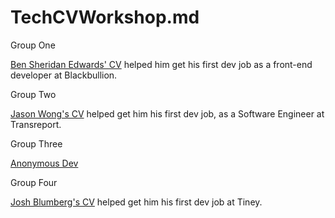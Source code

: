 # TechCVWorkshop.md


Group One

[Ben Sheridan Edwards' CV](https://github.com/BenSheridanEdwards/GitHub_CV) helped him get his first dev job as a front-end developer at Blackbullion.

Group Two

[Jason Wong's CV](https://github.com/BecksHookham/TechCV.md/blob/main/CVExamples/Jason%20Wong.pdf) helped get him his first dev job, as a
  Software Engineer at Transreport.

Group Three

[Anonymous Dev](https://github.com/user-attachments/files/16599057/Example.1.pdf)



Group Four

[Josh Blumberg's CV](https://github.com/BecksHookham/TechCV.md/blob/main/CVExamples/Josh_Blumberg_CV.pdf)
  helped get him his first dev job at Tiney.
